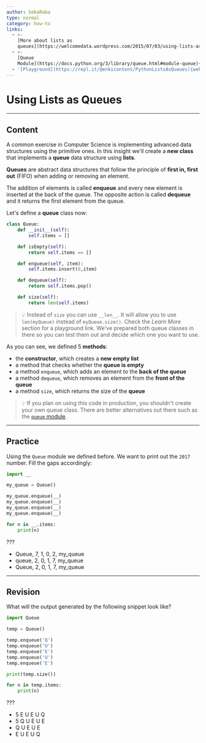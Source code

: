 ```yaml
---
author: SebaRaba
type: normal
category: how-to
links:
  - >-
    [More about lists as
    queues](https://welcomedata.wordpress.com/2015/07/03/using-lists-as-stacks-and-queues-in-python/){website}
  - >-
    [Queue
    Module](https://docs.python.org/3/library/queue.html#module-queue){documentation}
  - '[Playground](https://repl.it/@enkicontent/PythonListsAsQueues){website}'
---
```


# Using Lists as Queues


---

## Content

A common exercise in Computer Science is implementing advanced data structures using the primitive ones. In this insight we'll create a **new class** that implements a **queue** data structure using **lists**.

**Queues** are abstract data structures that follow the principle of **first in, first out** (FIFO) when adding or removing an element.

The addition of elements is called **enqueue** and every new element is inserted at the back of the queue. The opposite action is called **dequeue** and it returns the first element from the queue.

Let's define a **queue** class now:

```py
class Queue:
    def __init__(self):
        self.items = []

    def isEmpty(self):
        return self.items == []

    def enqueue(self, item):
        self.items.insert(0,item)

    def dequeue(self):
        return self.items.pop()

    def size(self):
        return len(self.items)
```

> 💡 Instead of `size`  you can use `__len__`. It will allow you to use `len(myQueue)` instead of `myQueue.size()`. Check the *Learn More* section for a playground link. We've prepared both queue classes in there so you can test them out and decide which one you want to use.

As you can see, we defined 5 **methods**:

- the **constructor**, which creates a **new empty list**
- a method that checks whether the **queue is empty**
- a method `enqueue`, which adds an element to the **back of the queue**
- a method `dequeue`, which removes an element from the **front of the queue**
- a method `size`, which returns the size of the **queue**

> 💡 If you plan on using this code in production, you shouldn't create your own queue class. There are better alternatives out there such as the [`queue` module](https://docs.python.org/3/library/queue.html#module-queue).


---

## Practice

Using the `Queue` module we defined before. We want to print out the `2017` number. Fill the gaps accordingly:

```py
import __

my_queue = Queue()

my_queue.enqueue(__)
my_queue.enqueue(__)
my_queue.enqueue(__)
my_queue.enqueue(__)

for n in __.items:
    print(n)
```

???

- Queue, 7, 1, 0, 2, my_queue
- queue, 2, 0, 1, 7, my_queue
- Queue, 2, 0, 1, 7, my_queue


---

## Revision

What will the output generated by the following snippet look like?

```py
import Queue

temp = Queue()

temp.enqueue('Q')
temp.enqueue('U')
temp.enqueue('E')
temp.enqueue('U')
temp.enqueue('E')

print(temp.size())

for n in temp.items:
    print(n)
```

???

- 5 E U E U Q
- 5 Q U E U E
- Q U E U E
- E U E U Q
